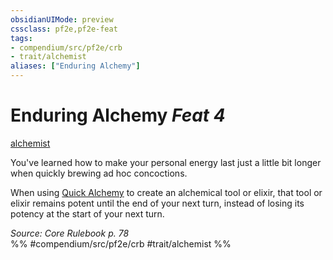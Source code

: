 ```yaml
---
obsidianUIMode: preview
cssclass: pf2e,pf2e-feat
tags:
- compendium/src/pf2e/crb
- trait/alchemist
aliases: ["Enduring Alchemy"]
---
```

# Enduring Alchemy  *Feat 4*  
[alchemist](/rules/traits/alchemist.md)  


You've learned how to make your personal energy last just a little bit longer when quickly brewing ad hoc concoctions.

When using [Quick Alchemy](/rules/actions/quick-alchemy.md) to create an alchemical tool or elixir, that tool or elixir remains potent until the end of your next turn, instead of losing its potency at the start of your next turn.

*Source: Core Rulebook p. 78*  
%% #compendium/src/pf2e/crb #trait/alchemist %%